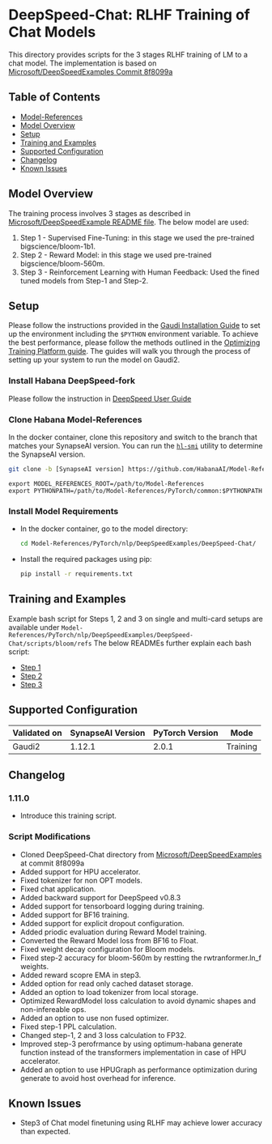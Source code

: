 # DeepSpeed-Chat: RLHF Training of Chat Models

This directory provides scripts for the 3 stages RLHF training of LM to a chat model.
The implementation is based on [Microsoft/DeepSpeedExamples Commit 8f8099a](https://github.com/microsoft/DeepSpeedExamples/tree/8f8099a813f3b223d5df39e0c15c748de4eb1669/applications/DeepSpeed-Chat)

## Table of Contents
* [Model-References](../../../../README.md)
* [Model Overview](#model-overview)
* [Setup](#setup)
* [Training and Examples](#training-and-examples)
* [Supported Configuration](#supported-configuration)
* [Changelog](#changelog)
* [Known Issues](#knownissues)

## Model Overview
The training process involves 3 stages as described in [Microsoft/DeepSpeedExample README file](https://github.com/microsoft/DeepSpeedExamples/tree/master/applications/DeepSpeed-Chat#-demonstration-individual-step-fine-tuning).
The below model are used:
1. Step 1 - Supervised Fine-Tuning: in this stage we used the pre-trained bigscience/bloom-1b1.
2. Step 2 - Reward Model: in this stage we used pre-trained bigscience/bloom-560m.
3. Step 3 - Reinforcement Learning with Human Feedback: Used the fined tuned models from Step-1 and Step-2.

## Setup
Please follow the instructions provided in the [Gaudi Installation Guide](https://docs.habana.ai/en/latest/Installation_Guide/index.html)
to set up the environment including the `$PYTHON` environment variable. To achieve the best performance, please follow the methods outlined in the [Optimizing Training Platform guide](https://docs.habana.ai/en/latest/PyTorch/Model_Optimization_PyTorch/Optimization_in_Training_Platform.html).
The guides will walk you through the process of setting up your system to run the model on Gaudi2.

### Install Habana DeepSpeed-fork
Please follow the instruction in [DeepSpeed User Guide](https://docs.habana.ai/en/master/PyTorch/DeepSpeed/DeepSpeed_User_Guide/DeepSpeed_User_Guide.html)

### Clone Habana Model-References
In the docker container, clone this repository and switch to the branch that matches your SynapseAI version.
You can run the [`hl-smi`](https://docs.habana.ai/en/latest/System_Management_Tools_Guide/System_Management_Tools.html#hl-smi-utility-options) utility to determine the SynapseAI version.
```bash
git clone -b [SynapseAI version] https://github.com/HabanaAI/Model-References
```

```
export MODEL_REFERENCES_ROOT=/path/to/Model-References
export PYTHONPATH=/path/to/Model-References/PyTorch/common:$PYTHONPATH

```

### Install Model Requirements
* In the docker container, go to the model directory:
  ```bash
  cd Model-References/PyTorch/nlp/DeepSpeedExamples/DeepSpeed-Chat/
  ```

* Install the required packages using pip:
  ```bash
  pip install -r requirements.txt
  ```

## Training and Examples
Example bash script for Steps 1, 2 and 3 on single and multi-card setups are available under `Model-References/PyTorch/nlp/DeepSpeedExamples/DeepSpeed-Chat/scripts/bloom/refs`
The below READMEs further explain each bash script:
* [Step 1](training/step1_supervised_finetuning/README.md)
* [Step 2](training/step2_reward_model_finetuning/README.md)
* [Step 3](training/step3_rlhf_finetuning/README.md)

## Supported Configuration
| Validated on  | SynapseAI Version | PyTorch Version | Mode |
|---------|-------------------|-----------------|-------------|
| Gaudi2  | 1.12.1           | 2.0.1          | Training |


## Changelog
### 1.11.0
* Introduce this training script.

### Script Modifications
- Cloned DeepSpeed-Chat directory from [Microsoft/DeepSpeedExamples](https://github.com/microsoft/DeepSpeedExamples) at commit 8f8099a
- Added support for HPU accelerator.
- Fixed tokenizer for non OPT models.
- Fixed chat application.
- Added backward support for DeepSpeed v0.8.3
- Added support for tensorboard logging during training.
- Added support for BF16 training.
- Added support for explicit dropout configuration.
- Added priodic evaluation during Reward Model training.
- Converted the Reward Model loss from BF16 to Float.
- Fixed weight decay configuration for Bloom models.
- Fixed step-2 accuracy for bloom-560m by restting the rwtranformer.ln_f weights.
- Added reward scopre EMA in step3.
- Added option for read only cached dataset storage.
- Added an option to load tokenizer from local storage.
- Optimized RewardModel loss calculation to avoid dynamic shapes and non-infereable ops.
- Added an option to use non fused optimizer.
- Fixed step-1 PPL calculation.
- Changed step-1, 2 and 3 loss calculation to FP32.
- Improved step-3 perofrmance by using optimum-habana generate function instead of the transformers implementation in case of HPU accelerator.
- Added an option to use HPUGraph as performance optimization during generate to avoid host overhead for inference.

## Known Issues
- Step3 of Chat model finetuning using RLHF may achieve lower accuracy than expected.